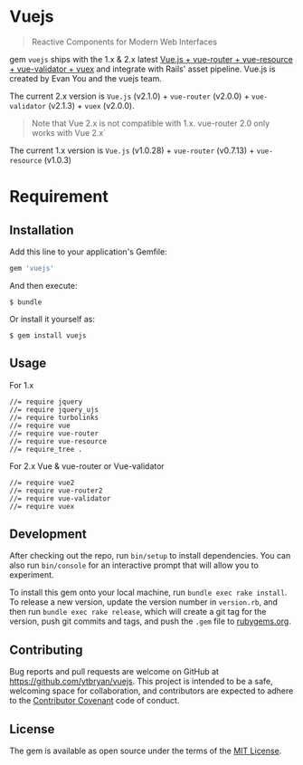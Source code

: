 # Vuejs

> Reactive Components for Modern Web Interfaces

gem `vuejs` ships with the 1.x & 2.x latest [Vue.js + vue-router + vue-resource + vue-validator + vuex](http://vuejs.org/) and integrate with Rails' asset pipeline. Vue.js is created by Evan You and the vuejs team.

The current 2.x version is `Vue.js` (v2.1.0) + `vue-router` (v2.0.0) + `vue-validator` (v2.1.3) + `vuex` (v2.0.0).
> Note that Vue 2.x is not compatible with 1.x. vue-router 2.0 only works with Vue 2.x`

The current 1.x version is `Vue.js` (v1.0.28) + `vue-router` (v0.7.13) + `vue-resource` (v1.0.3)

# Requirement



## Installation

Add this line to your application's Gemfile:

```ruby
gem 'vuejs'
```

And then execute:

    $ bundle

Or install it yourself as:

    $ gem install vuejs

## Usage

For 1.x

```
//= require jquery
//= require jquery_ujs
//= require turbolinks
//= require vue
//= require vue-router
//= require vue-resource
//= require_tree .
```

For 2.x Vue & vue-router or Vue-validator
```
//= require vue2
//= require vue-router2
//= require vue-validator
//= require vuex

```

## Development

After checking out the repo, run `bin/setup` to install dependencies. You can also run `bin/console` for an interactive prompt that will allow you to experiment.

To install this gem onto your local machine, run `bundle exec rake install`. To release a new version, update the version number in `version.rb`, and then run `bundle exec rake release`, which will create a git tag for the version, push git commits and tags, and push the `.gem` file to [rubygems.org](https://rubygems.org).

## Contributing

Bug reports and pull requests are welcome on GitHub at https://github.com/ytbryan/vuejs. This project is intended to be a safe, welcoming space for collaboration, and contributors are expected to adhere to the [Contributor Covenant](http://contributor-covenant.org) code of conduct.


## License

The gem is available as open source under the terms of the [MIT License](http://opensource.org/licenses/MIT).
